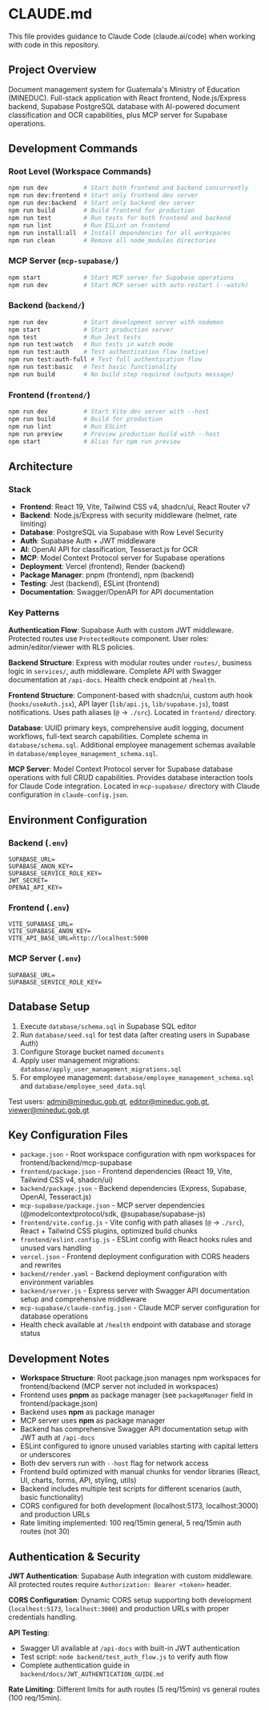 # CLAUDE.md

This file provides guidance to Claude Code (claude.ai/code) when working with code in this repository.

## Project Overview

Document management system for Guatemala's Ministry of Education (MINEDUC). Full-stack application with React frontend, Node.js/Express backend, Supabase PostgreSQL database with AI-powered document classification and OCR capabilities, plus MCP server for Supabase operations.

## Development Commands

### Root Level (Workspace Commands)
```bash
npm run dev          # Start both frontend and backend concurrently
npm run dev:frontend # Start only frontend dev server
npm run dev:backend  # Start only backend dev server
npm run build        # Build frontend for production
npm run test         # Run tests for both frontend and backend
npm run lint         # Run ESLint on frontend
npm run install:all  # Install dependencies for all workspaces
npm run clean        # Remove all node_modules directories
```

### MCP Server (`mcp-supabase/`)
```bash
npm start            # Start MCP server for Supabase operations
npm run dev          # Start MCP server with auto-restart (--watch)
```

### Backend (`backend/`)
```bash
npm run dev          # Start development server with nodemon
npm start            # Start production server
npm test             # Run Jest tests
npm run test:watch   # Run tests in watch mode
npm run test:auth    # Test authentication flow (native)
npm run test:auth-full # Test full authentication flow
npm run test:basic   # Test basic functionality
npm run build        # No build step required (outputs message)
```

### Frontend (`frontend/`)
```bash
npm run dev          # Start Vite dev server with --host
npm run build        # Build for production
npm run lint         # Run ESLint
npm run preview      # Preview production build with --host
npm start            # Alias for npm run preview
```

## Architecture

### Stack
- **Frontend**: React 19, Vite, Tailwind CSS v4, shadcn/ui, React Router v7
- **Backend**: Node.js/Express with security middleware (helmet, rate limiting)
- **Database**: PostgreSQL via Supabase with Row Level Security
- **Auth**: Supabase Auth + JWT middleware
- **AI**: OpenAI API for classification, Tesseract.js for OCR
- **MCP**: Model Context Protocol server for Supabase operations
- **Deployment**: Vercel (frontend), Render (backend)
- **Package Manager**: pnpm (frontend), npm (backend)
- **Testing**: Jest (backend), ESLint (frontend)
- **Documentation**: Swagger/OpenAPI for API documentation

### Key Patterns

**Authentication Flow**: Supabase Auth with custom JWT middleware. Protected routes use `ProtectedRoute` component. User roles: admin/editor/viewer with RLS policies.

**Backend Structure**: Express with modular routes under `routes/`, business logic in `services/`, auth middleware. Complete API with Swagger documentation at `/api-docs`. Health check endpoint at `/health`.

**Frontend Structure**: Component-based with shadcn/ui, custom auth hook (`hooks/useAuth.jsx`), API layer (`lib/api.js`, `lib/supabase.js`), toast notifications. Uses path aliases (`@` → `./src`). Located in `frontend/` directory.

**Database**: UUID primary keys, comprehensive audit logging, document workflows, full-text search capabilities. Complete schema in `database/schema.sql`. Additional employee management schemas available in `database/employee_management_schema.sql`.

**MCP Server**: Model Context Protocol server for Supabase database operations with full CRUD capabilities. Provides database interaction tools for Claude Code integration. Located in `mcp-supabase/` directory with Claude configuration in `claude-config.json`.

## Environment Configuration

### Backend (`.env`)
```
SUPABASE_URL=
SUPABASE_ANON_KEY=  
SUPABASE_SERVICE_ROLE_KEY=
JWT_SECRET=
OPENAI_API_KEY=
```

### Frontend (`.env`)
```
VITE_SUPABASE_URL=
VITE_SUPABASE_ANON_KEY=
VITE_API_BASE_URL=http://localhost:5000
```

### MCP Server (`.env`)
```
SUPABASE_URL=
SUPABASE_SERVICE_ROLE_KEY=
```

## Database Setup

1. Execute `database/schema.sql` in Supabase SQL editor
2. Run `database/seed.sql` for test data (after creating users in Supabase Auth)
3. Configure Storage bucket named `documents`
4. Apply user management migrations: `database/apply_user_management_migrations.sql`
5. For employee management: `database/employee_management_schema.sql` and `database/employee_seed_data.sql`

Test users: admin@mineduc.gob.gt, editor@mineduc.gob.gt, viewer@mineduc.gob.gt

## Key Configuration Files

- `package.json` - Root workspace configuration with npm workspaces for frontend/backend/mcp-supabase
- `frontend/package.json` - Frontend dependencies (React 19, Vite, Tailwind CSS v4, shadcn/ui)
- `backend/package.json` - Backend dependencies (Express, Supabase, OpenAI, Tesseract.js)
- `mcp-supabase/package.json` - MCP server dependencies (@modelcontextprotocol/sdk, @supabase/supabase-js)
- `frontend/vite.config.js` - Vite config with path aliases (`@` → `./src`), React + Tailwind CSS plugins, optimized build chunks
- `frontend/eslint.config.js` - ESLint config with React hooks rules and unused vars handling
- `vercel.json` - Frontend deployment configuration with CORS headers and rewrites
- `backend/render.yaml` - Backend deployment configuration with environment variables
- `backend/server.js` - Express server with Swagger API documentation setup and comprehensive middleware
- `mcp-supabase/claude-config.json` - Claude MCP server configuration for database operations
- Health check available at `/health` endpoint with database and storage status

## Development Notes

- **Workspace Structure**: Root package.json manages npm workspaces for frontend/backend (MCP server not included in workspaces)
- Frontend uses **pnpm** as package manager (see `packageManager` field in frontend/package.json)
- Backend uses **npm** as package manager
- MCP server uses **npm** as package manager
- Backend has comprehensive Swagger API documentation setup with JWT auth at `/api-docs`
- ESLint configured to ignore unused variables starting with capital letters or underscores
- Both dev servers run with `--host` flag for network access
- Frontend build optimized with manual chunks for vendor libraries (React, UI, charts, forms, API, styling, utils)
- Backend includes multiple test scripts for different scenarios (auth, basic functionality)
- CORS configured for both development (localhost:5173, localhost:3000) and production URLs
- Rate limiting implemented: 100 req/15min general, 5 req/15min auth routes (not 30)

## Authentication & Security

**JWT Authentication**: Supabase Auth integration with custom middleware. All protected routes require `Authorization: Bearer <token>` header.

**CORS Configuration**: Dynamic CORS setup supporting both development (`localhost:5173`, `localhost:3000`) and production URLs with proper credentials handling.

**API Testing**: 
- Swagger UI available at `/api-docs` with built-in JWT authentication
- Test script: `node backend/test_auth_flow.js` to verify auth flow
- Complete authentication guide in `backend/docs/JWT_AUTHENTICATION_GUIDE.md`

**Rate Limiting**: Different limits for auth routes (5 req/15min) vs general routes (100 req/15min).